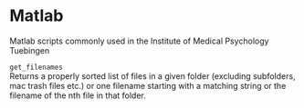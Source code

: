 # Matlab
Matlab scripts commonly used in the Institute of Medical Psychology Tuebingen

`get_filenames`  
Returns a properly sorted list of files in a given folder (excluding subfolders, mac trash files etc.) or one filename starting with a matching string or the filename of the nth file in that folder.
